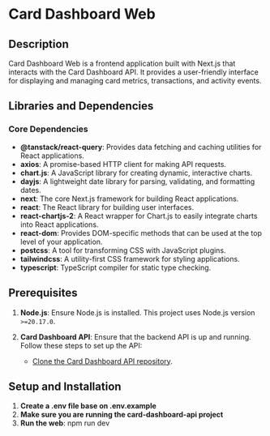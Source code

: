 # Card Dashboard Web

## Description

Card Dashboard Web is a frontend application built with Next.js that interacts with the Card Dashboard API. It provides a user-friendly interface for displaying and managing card metrics, transactions, and activity events.

## Libraries and Dependencies

### Core Dependencies

- **@tanstack/react-query**: Provides data fetching and caching utilities for React applications.
- **axios**: A promise-based HTTP client for making API requests.
- **chart.js**: A JavaScript library for creating dynamic, interactive charts.
- **dayjs**: A lightweight date library for parsing, validating, and formatting dates.
- **next**: The core Next.js framework for building React applications.
- **react**: The React library for building user interfaces.
- **react-chartjs-2**: A React wrapper for Chart.js to easily integrate charts into React applications.
- **react-dom**: Provides DOM-specific methods that can be used at the top level of your application.
- **postcss**: A tool for transforming CSS with JavaScript plugins.
- **tailwindcss**: A utility-first CSS framework for styling applications.
- **typescript**: TypeScript compiler for static type checking.

## Prerequisites

1. **Node.js**: Ensure Node.js is installed. This project uses Node.js version `>=20.17.0`.

2. **Card Dashboard API**: Ensure that the backend API is up and running. Follow these steps to set up the API:
   - [Clone the Card Dashboard API repository](<https://github.com/Campin10/card_dashboard_api>).

## Setup and Installation

1. **Create a .env file base on .env.example**
2. **Make sure you are running the card-dashboard-api project**
3. **Run the web**: npm run dev
